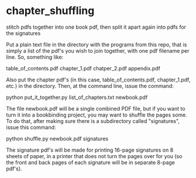 # chapter_shuffling
stitch pdfs together into one book pdf, then split it apart again into pdfs for the signatures

Put a plain text file in the directory with the programs from this repo, that is simply a list of the pdf's you wish to
join together, with one pdf filename per line.  So, something like:

table_of_contents.pdf
chapter_1.pdf
chatper_2.pdf
appendix.pdf

Also put the chapter pdf's (in this case, table_of_contents.pdf, chapter_1.pdf, etc.) in the directory.  Then, at the command
line, issue the command:

  python put_it_together.py list_of_chapters.txt newbook.pdf  

The file newbook.pdf will be a single combined PDF file, but if you want to turn it into a bookbinding project, you may want to
shuffle the pages some.  To do that, after making sure there is a subdirectory called "signatures", issue this command:

  python shuffle.py newbook.pdf signatures  

The signature pdf's will be made for printing 16-page signatures on 8 sheets of paper, in a printer that does not turn the pages
over for you (so the front and back pages of each signature will be in separate 8-page pdf's).
